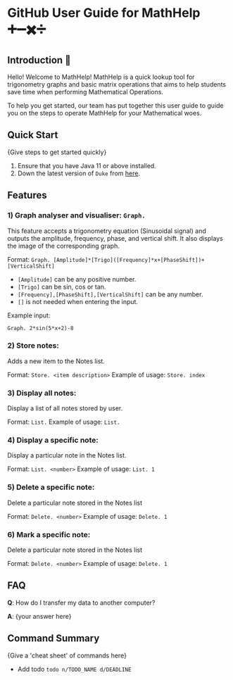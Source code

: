 # GitHub User Guide for MathHelp ➕➖✖️➗

## Introduction 🧮

Hello! Welcome to MathHelp! MathHelp is a quick lookup tool for 
trigonometry graphs and basic matrix operations that aims to help students save
time when performing Mathematical Operations. 

To help you get started, our team has put together this user guide to guide you on
the steps to operate MathHelp for your Mathematical woes.

## Quick Start

{Give steps to get started quickly}

1. Ensure that you have Java 11 or above installed.
1. Down the latest version of `Duke` from [here](http://link.to/duke).

## Features 

### 1) Graph analyser and visualiser: `Graph. `
This feature accepts a trigonometry equation (Sinusoidal signal) and outputs the amplitude, frequency, phase, and vertical shift.
It also displays the image of the corresponding graph.

Format: `Graph. [Amplitude]*[Trigo]([Frequency]*x+[PhaseShift])+[VerticalShift]`

* `[Amplitude]` can be any positive number.
* `[Trigo]` can be sin, cos or tan.
* `[Frequency],[PhaseShift],[VerticalShift]` can be any number.
* `[]` is not needed when entering the input.

Example input:
```
Graph. 2*sin(5*x+2)-8
```

### 2) Store notes:
Adds a new item to the Notes list.

Format: `Store. <item description>`
Example of usage: `Store. index`

### 3) Display all notes: 
Display a list of all notes stored by user.

Format: `List.`
Example of usage: `List.`

### 4) Display a specific note: 
Display a particular note in the Notes list.

Format: `List. <number>`
Example of usage: `List. 1`

### 5) Delete a specific note:
Delete a particular note stored in the Notes list

Format: `Delete. <number>`
Example of usage: `Delete. 1`

### 6) Mark a specific note:
Delete a particular note stored in the Notes list

Format: `Delete. <number>`
Example of usage: `Delete. 1`

## FAQ

**Q**: How do I transfer my data to another computer? 

**A**: {your answer here}

## Command Summary

{Give a 'cheat sheet' of commands here}

* Add todo `todo n/TODO_NAME d/DEADLINE`
